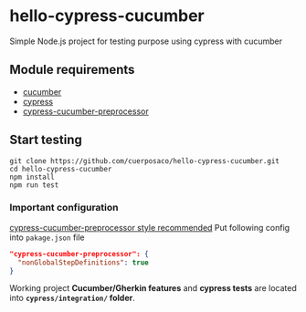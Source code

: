 # hello-cypress-cucumber
Simple Node.js project for testing purpose using cypress with cucumber

## Module requirements

- [cucumber](https://docs.cucumber.io/guides/)
- [cypress](https://docs.cypress.io/guides/overview/why-cypress.html#In-a-nutshell)
- [cypress-cucumber-preprocessor](https://github.com/TheBrainFamily/cypress-cucumber-preprocessor#readme)

## Start testing
```shell
git clone https://github.com/cuerposaco/hello-cypress-cucumber.git
cd hello-cypress-cucumber
npm install
npm run test
```

### Important configuration

[cypress-cucumber-preprocessor style recommended](https://www.npmjs.com/package/cypress-cucumber-preprocessor#cypress-cucumber-preprocessor-style-recommended)
Put following config into `pakage.json` file

```json
"cypress-cucumber-preprocessor": {
  "nonGlobalStepDefinitions": true
}
```

Working project **Cucumber/Gherkin features** and **cypress tests** are located into **`cypress/integration/` folder**.

